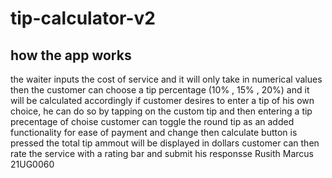 # tip-calculator-v2
## how the app works
the waiter inputs the cost of service and it will only take in numerical values then the customer can choose a tip percentage (10% , 15% , 20%) and it will be calculated accordingly if customer desires to enter a tip of his own choice, he can do so by tapping on the custom tip and then entering a tip precentage of choise customer can toggle the round tip as an added functionality for ease of payment and change then calculate button is pressed the total tip ammout will be displayed in dollars customer can then rate the service with a rating bar and submit his responsse Rusith Marcus 21UG0060
